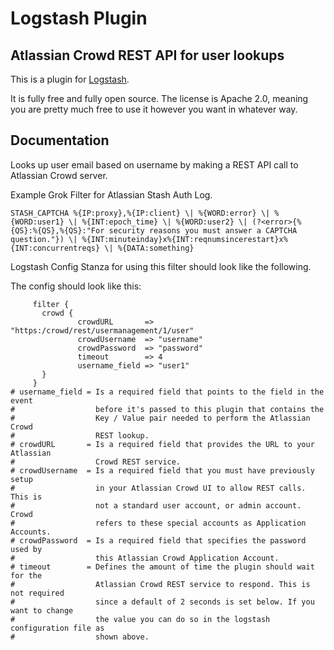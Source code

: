 # Logstash Plugin
## Atlassian Crowd REST API for user lookups

This is a plugin for [Logstash](https://github.com/elasticsearch/logstash).

It is fully free and fully open source. The license is Apache 2.0, meaning you are pretty much free to use it however you want in whatever way.

## Documentation

Looks up user email based on username by making a REST API call to Atlassian Crowd server.

Example Grok Filter for Atlassian Stash Auth Log.
```
STASH_CAPTCHA %{IP:proxy},%{IP:client} \| %{WORD:error} \| %{WORD:user1} \| %{INT:epoch_time} \| %{WORD:user2} \| (?<error>{%{QS}:%{QS},%{QS}:"For security reasons you must answer a CAPTCHA question."}) \| %{INT:minuteinday}x%{INT:reqnumsincerestart}x%{INT:concurrentreqs} \| %{DATA:something}
```

Logstash Config Stanza for using this filter should look like the following.

The config should look like this:

```
     filter {
       crowd {
               crowdURL       => "https:/crowd/rest/usermanagement/1/user"
               crowdUsername  => "username"
               crowdPassword  => "password"
               timeout        => 4
               username_field => "user1"
       }
     }
# username_field = Is a required field that points to the field in the event
#                  before it's passed to this plugin that contains the
#                  Key / Value pair needed to perform the Atlassian Crowd
#                  REST lookup.
# crowdURL       = Is a required field that provides the URL to your Atlassian
#                  Crowd REST service.
# crowdUsername  = Is a required field that you must have previously setup
#                  in your Atlassian Crowd UI to allow REST calls. This is
#                  not a standard user account, or admin account. Crowd
#                  refers to these special accounts as Application Accounts.
# crowdPassword  = Is a required field that specifies the password used by
#                  this Atlassian Crowd Application Account.
# timeout        = Defines the amount of time the plugin should wait for the
#                  Atlassian Crowd REST service to respond. This is not required
#                  since a default of 2 seconds is set below. If you want to change
#                  the value you can do so in the logstash configuration file as
#                  shown above.
```
